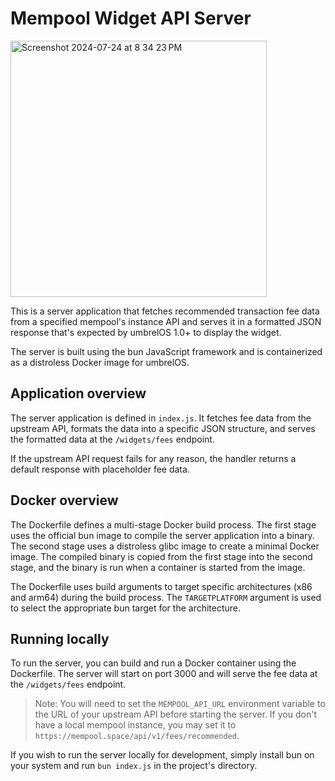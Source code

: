 # Mempool Widget API Server

<img width="410" alt="Screenshot 2024-07-24 at 8 34 23 PM" src="https://github.com/user-attachments/assets/b4f63f1b-5fb3-47bc-922f-1dc48dcb430c">


This is a server application that fetches recommended transaction fee data from a specified mempool's instance API and serves it in a formatted JSON response that's expected by umbrelOS 1.0+ to display the widget. 

The server is built using the bun JavaScript framework and is containerized as a distroless Docker image for umbrelOS.

## Application overview

The server application is defined in `index.js`. It fetches fee data from the upstream API, formats the data into a specific JSON structure, and serves the formatted data at the `/widgets/fees` endpoint.

If the upstream API request fails for any reason, the handler returns a default response with placeholder fee data.

## Docker overview

The Dockerfile defines a multi-stage Docker build process. The first stage uses the official bun image to compile the server application into a binary. The second stage uses a distroless glibc image to create a minimal Docker image. The compiled binary is copied from the first stage into the second stage, and the binary is run when a container is started from the image.

The Dockerfile uses build arguments to target specific architectures (x86 and arm64) during the build process. The `TARGETPLATFORM` argument is used to select the appropriate bun target for the architecture.

## Running locally

To run the server, you can build and run a Docker container using the Dockerfile. The server will start on port 3000 and will serve the fee data at the `/widgets/fees` endpoint.

> Note: You will need to set the `MEMPOOL_API_URL` environment variable to the URL of your upstream API before starting the server. If you don't have a local mempool instance, you may set it to `https://mempool.space/api/v1/fees/recommended`.

If you wish to run the server locally for development, simply install bun on your system and run `bun index.js` in the project's directory.
